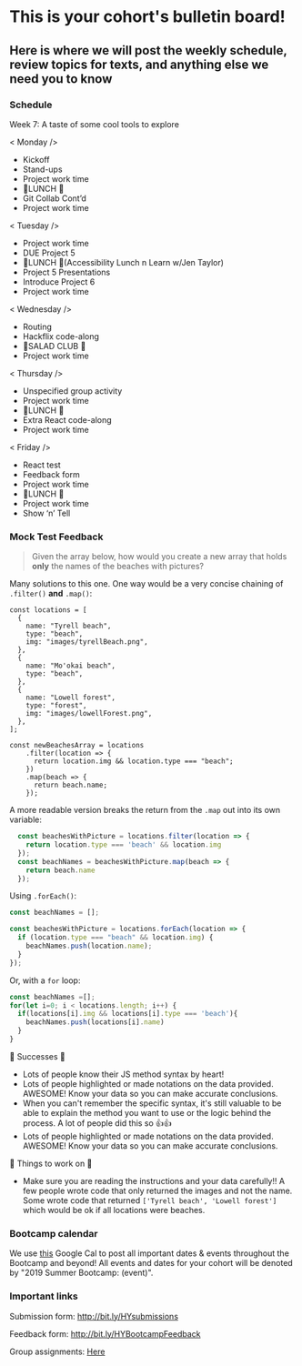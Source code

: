 # This is your cohort's bulletin board! 
## Here is where we will post the weekly schedule, review topics for texts, and anything else we need you to know

### Schedule
Week 7:  A taste of some cool tools to explore 

< Monday />
* Kickoff
* Stand-ups
* Project work time
* 🍴LUNCH 🍴
* Git Collab Cont’d
* Project work time

< Tuesday />
* Project work time
* DUE Project 5 
* 🍴LUNCH 🍴(Accessibility Lunch n Learn w/Jen Taylor)
* Project 5 Presentations
* Introduce Project 6
* Project work time

< Wednesday />
* Routing
* Hackflix code-along
* 🥗SALAD CLUB 🥗
* Project work time

< Thursday />
* Unspecified group activity
* Project work time
* 🍴LUNCH 🍴
* Extra React code-along
* Project work time

< Friday />
* React test
* Feedback form
* Project work time
* 🍴LUNCH 🍴
* Project work time
* Show ‘n’ Tell



### Mock Test Feedback
> Given the array below, how would you create a new array that holds **only** the names of the beaches with pictures?

Many solutions to this one. One way would be a very concise chaining of `.filter()` **and** `.map()`:

```JS
const locations = [
  {
    name: "Tyrell beach",
    type: "beach",
    img: "images/tyrellBeach.png",
  },
  {
    name: "Mo'okai beach",
    type: "beach",
  },
  {
    name: "Lowell forest",
    type: "forest",
    img: "images/lowellForest.png",
  },
];

const newBeachesArray = locations
    .filter(location => {
      return location.img && location.type === "beach";
    })
    .map(beach => {
      return beach.name;
    });
```
A more readable version breaks the return from the `.map` out into its own variable:

```js
  const beachesWithPicture = locations.filter(location => {
    return location.type === 'beach' && location.img
  });
  const beachNames = beachesWithPicture.map(beach => {
    return beach.name
  });
```

Using `.forEach()`:

```js
const beachNames = [];

const beachesWithPicture = locations.forEach(location => {
  if (location.type === "beach" && location.img) {
    beachNames.push(location.name);
  }
});
```

Or, with a `for` loop:

```js
const beachNames =[];
for(let i=0; i < locations.length; i++) {
  if(locations[i].img && locations[i].type === 'beach'){
    beachNames.push(locations[i].name)
  }
}
```

🎉 Successes 🎉
* Lots of people know their JS method syntax by heart!
* Lots of people highlighted or made notations on the data provided. AWESOME! Know your data so you can make accurate conclusions.
* When you can't remember the specific syntax, it's still valuable to be able to explain the method you want to use or the logic behind the process. A lot of people did this so 👍👍
* Lots of people highlighted or made notations on the data provided. AWESOME! Know your data so you can make accurate conclusions.

🔨 Things to work on 🔨
* Make sure you are reading the instructions and your data carefully!! A few people wrote code that only returned the images and not the name. Some wrote code that returned `['Tyrell beach', 'Lowell forest']` which would be ok if all locations were beaches.



### Bootcamp calendar
We use [this](https://calendar.google.com/calendar/embed?src=hackeryou.com_ckj6930nr6kraakaisos09cccs%40group.calendar.google.com&ctz=America%2FToronto) Google Cal to post all important dates & events throughout the Bootcamp and beyond! All events and dates for your cohort will be denoted by "2019 Summer Bootcamp: (event)".

### Important links
Submission form: http://bit.ly/HYsubmissions

Feedback form: http://bit.ly/HYBootcampFeedback

Group assignments: [Here](https://docs.google.com/spreadsheets/d/126VVJAOeyEXjZrk_RDj7GUg0qqoAB5oNwJbYGhclymo/edit#gid=624584399)

